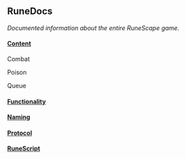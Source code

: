 ## RuneDocs
_Documented information about the entire RuneScape game._

#### [Content](./content)
Combat

Poison

Queue

#### [Functionality](./functionality)



#### [Naming](./naming)

#### [Protocol](./protocol)

#### [RuneScript](./runescript)


